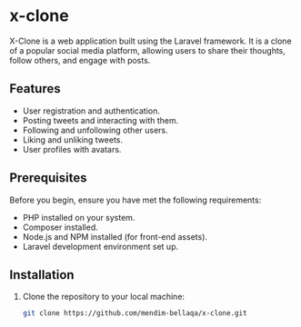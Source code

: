 # x-clone

X-Clone is a web application built using the Laravel framework. It is a clone of a popular social media platform, allowing users to share their thoughts, follow others, and engage with posts.

## Features

- User registration and authentication.
- Posting tweets and interacting with them.
- Following and unfollowing other users.
- Liking and unliking tweets.
- User profiles with avatars.

## Prerequisites

Before you begin, ensure you have met the following requirements:

- PHP installed on your system.
- Composer installed.
- Node.js and NPM installed (for front-end assets).
- Laravel development environment set up.

## Installation

1. Clone the repository to your local machine:

   ```bash
   git clone https://github.com/mendim-bellaqa/x-clone.git
